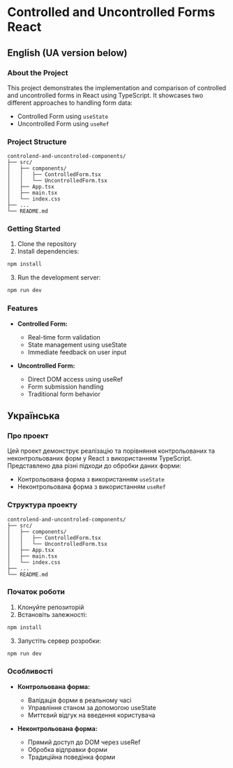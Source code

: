 # Controlled and Uncontrolled Forms React

## English (UA version below)

### About the Project
This project demonstrates the implementation and comparison of controlled and uncontrolled forms in React using TypeScript. It showcases two different approaches to handling form data:
- Controlled Form using `useState`
- Uncontrolled Form using `useRef`

### Project Structure
```
controlend-and-uncontroled-components/
├── src/
│   ├── components/
│   │   ├── ControlledForm.tsx
│   │   └── UncontrolledForm.tsx
│   ├── App.tsx
│   ├── main.tsx
│   └── index.css
├── ...
└── README.md
```

### Getting Started
1. Clone the repository
2. Install dependencies:
```bash
npm install
```
3. Run the development server:
```bash
npm run dev
```

### Features
- **Controlled Form:**
  - Real-time form validation
  - State management using useState
  - Immediate feedback on user input

- **Uncontrolled Form:**
  - Direct DOM access using useRef
  - Form submission handling
  - Traditional form behavior

## Українська

### Про проект
Цей проект демонструє реалізацію та порівняння контрольованих та неконтрольованих форм у React з використанням TypeScript. Представлено два різні підходи до обробки даних форми:
- Контрольована форма з використанням `useState`
- Неконтрольована форма з використанням `useRef`

### Структура проекту
```
controlend-and-uncontroled-components/
├── src/
│   ├── components/
│   │   ├── ControlledForm.tsx
│   │   └── UncontrolledForm.tsx
│   ├── App.tsx
│   ├── main.tsx
│   └── index.css
├── ...
└── README.md
```

### Початок роботи
1. Клонуйте репозиторій
2. Встановіть залежності:
```bash
npm install
```
3. Запустіть сервер розробки:
```bash
npm run dev
```

### Особливості
- **Контрольована форма:**
  - Валідація форми в реальному часі
  - Управління станом за допомогою useState
  - Миттєвий відгук на введення користувача

- **Неконтрольована форма:**
  - Прямий доступ до DOM через useRef
  - Обробка відправки форми
  - Традиційна поведінка форми
